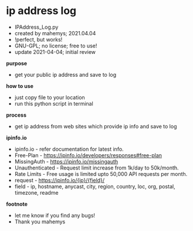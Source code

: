 # ip address log
- IPAddress_Log.py
- created by mahemys; 2021.04.04
- !perfect, but works!
- GNU-GPL; no license; free to use!
- update 2021-04-04; initial review

**purpose**
- get your public ip address and save to log

**how to use**
- just copy file to your location
- run this python script in terminal

**process**
- get ip address from web sites which provide ip info and save to log

**ipinfo.io**
- ipinfo.io       - refer documentation for latest info.
- Free-Plan       - https://ipinfo.io/developers/responses#free-plan
- MissingAuth     - https://ipinfo.io/missingauth
- Unauthenticated - Request limit increase from 1k/day to 50k/month.
- Rate Limits     - Free usage is limited upto 50,000 API requests per month.
- request         - https://ipinfo.io/{ip}/{field}/
- field           - ip, hostname, anycast, city, region, country, loc, org, postal, timezone, readme

**footnote**
- let me know if you find any bugs!
- Thank you mahemys
